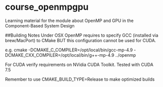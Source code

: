 # course_openmpgpu
Learning material for the module about OpenMP and GPU in the Component-Based System Design

##Building Notes
Under OSX OpenMP requires to specify GCC (installed via brew/MacPort) to CMake BUT this configuration cannot be used for CUDA.

e.g.
cmake -DCMAKE_C_COMPILER=/opt/local/bin/gcc-mp-4.9 -DCMAKE_CXX_COMPILER=/opt/local/bin/g++-mp-4.9  ../openmp

For CUDA verify requirements on NVidia CUDA Toolkit. Tested with CUDA 7.5

Remember to use CMAKE_BUILD_TYPE=Release to make optimized builds
